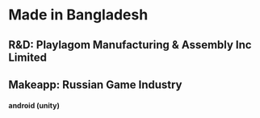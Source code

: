 # Made in Bangladesh
## R&D: Playlagom Manufacturing & Assembly Inc Limited 
## Makeapp: Russian Game Industry

#### android (unity)
